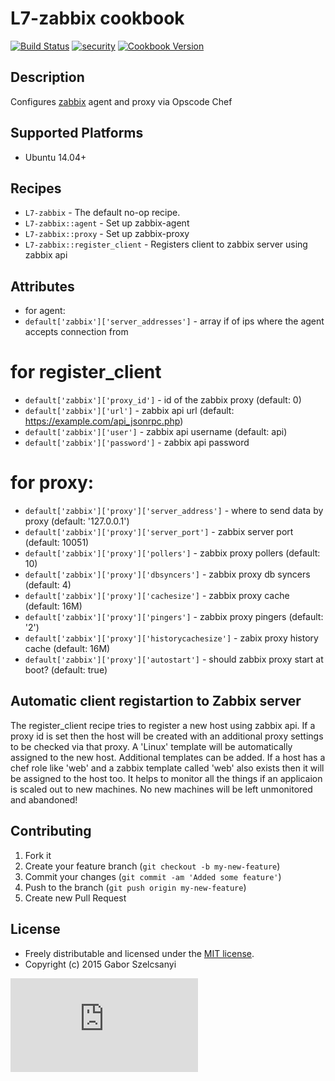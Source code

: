 # L7-zabbix cookbook
[![Build Status](https://travis-ci.org/szelcsanyi/chef-zabbix.svg?branch=master)](https://travis-ci.org/szelcsanyi/chef-zabbix)
[![security](https://hakiri.io/github/szelcsanyi/chef-zabbix/master.svg)](https://hakiri.io/github/szelcsanyi/chef-zabbix/master)
[![Cookbook Version](https://img.shields.io/cookbook/v/L7-zabbix.svg?style=flat)](https://supermarket.chef.io/cookbooks/L7-zabbix)

## Description

Configures [zabbix](http://zabbix.com) agent and proxy via Opscode Chef

## Supported Platforms

* Ubuntu 14.04+

## Recipes

* `L7-zabbix` - The default no-op recipe.
* `L7-zabbix::agent` - Set up zabbix-agent
* `L7-zabbix::proxy` - Set up zabbix-proxy
* `L7-zabbix::register_client` - Registers client to zabbix server using zabbix api

## Attributes
* for agent:
* `default['zabbix']['server_addresses']` - array if of ips where the agent accepts connection from

# for register_client
* `default['zabbix']['proxy_id']` - id of the zabbix proxy (default: 0)
* `default['zabbix']['url']` - zabbix api url (default: https://example.com/api_jsonrpc.php)
* `default['zabbix']['user']` - zabbix api username (default: api)
* `default['zabbix']['password']` - zabbix api password

# for proxy:
* `default['zabbix']['proxy']['server_address']` - where to send data by proxy (default: '127.0.0.1')
* `default['zabbix']['proxy']['server_port']` - zabbix server port (default: 10051)
* `default['zabbix']['proxy']['pollers']` - zabbix proxy pollers (default: 10)
* `default['zabbix']['proxy']['dbsyncers']` - zabbix proxy db syncers (default: 4)
* `default['zabbix']['proxy']['cachesize']` - zabbix proxy cache (default: 16M)
* `default['zabbix']['proxy']['pingers']` - zabbix proxy pingers (default: '2')
* `default['zabbix']['proxy']['historycachesize']` - zabix proxy history cache (default: 16M)
* `default['zabbix']['proxy']['autostart']` - should zabbix proxy start at boot? (default: true)

## Automatic client registartion to Zabbix server

The register_client recipe tries to register a new host using zabbix api. If a proxy id is set then the host will be created with an additional proxy settings to be checked via that proxy.
A 'Linux' template will be automatically assigned to the new host. Additional templates can be added. If a host has a chef role like 'web' and a zabbix template called 'web' also exists then it will be assigned to the host too.
It helps to monitor all the things if an applicaion is scaled out to new machines. No new machines will be left unmonitored and abandoned!

## Contributing

1. Fork it
2. Create your feature branch (`git checkout -b my-new-feature`)
3. Commit your changes (`git commit -am 'Added some feature'`)
4. Push to the branch (`git push origin my-new-feature`)
5. Create new Pull Request

## License

* Freely distributable and licensed under the [MIT license](http://szelcsanyi.mit-license.org/2015/license.html).
* Copyright (c) 2015 Gabor Szelcsanyi

[![image](https://ga-beacon.appspot.com/UA-56493884-1/chef-zabbix/README.md)](https://github.com/szelcsanyi/chef-zabbix)

